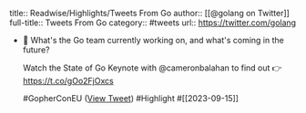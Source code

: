 title:: Readwise/Highlights/Tweets From Go
author:: [[@golang on Twitter]]
full-title:: Tweets From Go
category:: #tweets
url:: https://twitter.com/golang

- 🤔 What's the Go team currently working on, and what's coming in the future?
  
  Watch the State of Go Keynote with @cameronbalahan to find out 👉 https://t.co/gOo2FjOxcs
  
  #GopherConEU ([View Tweet](https://twitter.com/golang/status/1702384201570345295)) #Highlight #[[2023-09-15]]